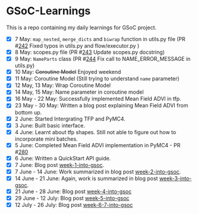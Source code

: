 # GSoC-Learnings

This is a repo containing my daily learnings for GSoC project.

- [X] 7 May: `map_nested`, `merge_dicts` and `biwrap` function in utils.py file (PR #[242](https://github.com/pymc-devs/pymc4/pull/242) Fixed typos in utils.py and flow/executor.py )
- [X] 8 May: scopes.py file (PR #[243](https://github.com/pymc-devs/pymc4/pull/243) Update scopes.py docstring)
- [X] 9 May: `NameParts` class (PR #[244](https://github.com/pymc-devs/pymc4/pull/244) Fix call to NAME_ERROR_MESSAGE in utils.py)
- [X] 10 May: ~~Coroutine Model~~ Enjoyed weekend
- [X] 11 May: Coroutine Model (Still trying to understand `name` parameter)
- [X] 12 May, 13 May: Wrap Coroutine Model
- [X] 14 May, 15 May: Name parameter in coroutine model
- [X] 16 May - 22 May: Successfully implemented Mean Field ADVI in tfp.
- [X] 23 May - 30 May: Written a blog post explaining Mean Field ADVI from bottom up.
- [X] 2 June: Started Intergrating TFP and PyMC4.
- [X] 3 June: Built basic interface.
- [X] 4 June: Learnt about tfp shapes. Still not able to figure out how to incorporate mini batches.
- [X] 5 June: Completed Mean Field ADVI implementation in PyMC4 - PR #[280](https://github.com/pymc-devs/pymc4/pull/280)
- [X] 6 June: Written a QuickStart API guide.
- [X] 7 June: Blog post [week-1-into-gsoc](https://www.codingpaths.com/gsoc/week-1-into-gsoc/).
- [X] 7 June - 14 June: Work summarized in blog post [week-2-into-gsoc](https://www.codingpaths.com/gsoc/week-2-into-gsoc/).
- [X] 14 June - 21 June: Again, work is summarized in blog post [week-3-into-gsoc](https://www.codingpaths.com/gsoc/week-3-into-gsoc/).
- [X] 21 June - 28 June: Blog post [week-4-into-gsoc](https://www.codingpaths.com/gsoc/week-4-into-gsoc/)
- [X] 29 June - 12 July: Blog post [week-5-into-gsoc](https://www.codingpaths.com/gsoc/week-5-into-gsoc/)
- [X] 12 July - 26 July: Blog post [week-6-7-into-gsoc](https://www.codingpaths.com/gsoc/week-6-7-into-gsoc/)
